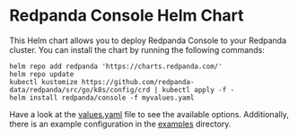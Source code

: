 # Redpanda Console Helm Chart

This Helm chart allows you to deploy Redpanda Console to your Redpanda cluster.
You can install the chart by running the following commands:

```shell
helm repo add redpanda 'https://charts.redpanda.com/' 
helm repo update
kubectl kustomize https://github.com/redpanda-data/redpanda/src/go/k8s/config/crd | kubectl apply -f -
helm install redpanda/console -f myvalues.yaml
```

Have a look at the [values.yaml](./values.yaml) file to see the available options.
Additionally, there is an example configuration in the [examples](./examples) directory.
